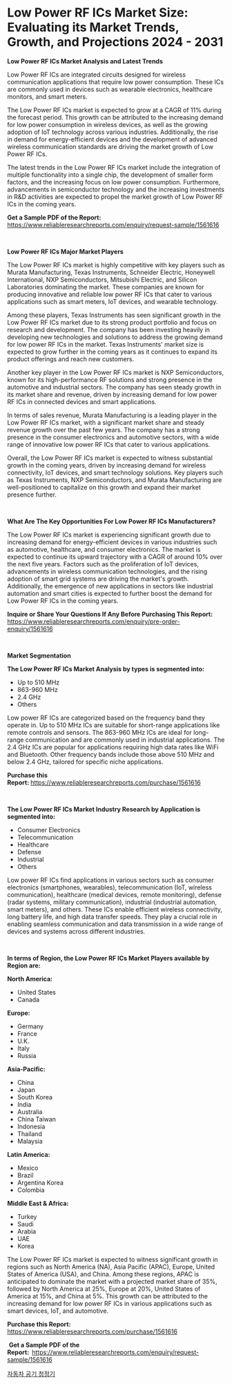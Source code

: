 <p><h1>Low Power RF ICs Market Size: Evaluating its Market Trends, Growth, and Projections 2024 - 2031</h1></p><p><strong>Low Power RF ICs Market Analysis and Latest Trends</strong></p>
<p><p>Low Power RF ICs are integrated circuits designed for wireless communication applications that require low power consumption. These ICs are commonly used in devices such as wearable electronics, healthcare monitors, and smart meters.</p><p>The Low Power RF ICs market is expected to grow at a CAGR of 11% during the forecast period. This growth can be attributed to the increasing demand for low power consumption in wireless devices, as well as the growing adoption of IoT technology across various industries. Additionally, the rise in demand for energy-efficient devices and the development of advanced wireless communication standards are driving the market growth of Low Power RF ICs.</p><p>The latest trends in the Low Power RF ICs market include the integration of multiple functionality into a single chip, the development of smaller form factors, and the increasing focus on low power consumption. Furthermore, advancements in semiconductor technology and the increasing investments in R&D activities are expected to propel the market growth of Low Power RF ICs in the coming years.</p></p>
<p><strong>Get a Sample PDF of the Report:&nbsp;</strong> <a href="https://www.reliableresearchreports.com/enquiry/request-sample/1561616">https://www.reliableresearchreports.com/enquiry/request-sample/1561616</a></p>
<p>&nbsp;</p>
<p><strong>Low Power RF ICs Major Market Players</strong></p>
<p><p>The Low Power RF ICs market is highly competitive with key players such as Murata Manufacturing, Texas Instruments, Schneider Electric, Honeywell International, NXP Semiconductors, Mitsubishi Electric, and Silicon Laboratories dominating the market. These companies are known for producing innovative and reliable low power RF ICs that cater to various applications such as smart meters, IoT devices, and wearable technology.</p><p>Among these players, Texas Instruments has seen significant growth in the Low Power RF ICs market due to its strong product portfolio and focus on research and development. The company has been investing heavily in developing new technologies and solutions to address the growing demand for low power RF ICs in the market. Texas Instruments' market size is expected to grow further in the coming years as it continues to expand its product offerings and reach new customers.</p><p>Another key player in the Low Power RF ICs market is NXP Semiconductors, known for its high-performance RF solutions and strong presence in the automotive and industrial sectors. The company has seen steady growth in its market share and revenue, driven by increasing demand for low power RF ICs in connected devices and smart applications.</p><p>In terms of sales revenue, Murata Manufacturing is a leading player in the Low Power RF ICs market, with a significant market share and steady revenue growth over the past few years. The company has a strong presence in the consumer electronics and automotive sectors, with a wide range of innovative low power RF ICs that cater to various applications.</p><p>Overall, the Low Power RF ICs market is expected to witness substantial growth in the coming years, driven by increasing demand for wireless connectivity, IoT devices, and smart technology solutions. Key players such as Texas Instruments, NXP Semiconductors, and Murata Manufacturing are well-positioned to capitalize on this growth and expand their market presence further.</p></p>
<p>&nbsp;</p>
<p><strong>What Are The Key Opportunities For Low Power RF ICs Manufacturers?</strong></p>
<p><p>The Low Power RF ICs market is experiencing significant growth due to increasing demand for energy-efficient devices in various industries such as automotive, healthcare, and consumer electronics. The market is expected to continue its upward trajectory with a CAGR of around 10% over the next five years. Factors such as the proliferation of IoT devices, advancements in wireless communication technologies, and the rising adoption of smart grid systems are driving the market's growth. Additionally, the emergence of new applications in sectors like industrial automation and smart cities is expected to further boost the demand for Low Power RF ICs in the coming years.</p></p>
<p><strong>Inquire or Share Your Questions If Any Before Purchasing This Report:</strong> <a href="https://www.reliableresearchreports.com/enquiry/pre-order-enquiry/1561616">https://www.reliableresearchreports.com/enquiry/pre-order-enquiry/1561616</a></p>
<p>&nbsp;</p>
<p><strong>Market Segmentation</strong></p>
<p><strong>The Low Power RF ICs Market Analysis by types is segmented into:</strong></p>
<p><ul><li>Up to 510 MHz</li><li>863-960 MHz</li><li>2.4 GHz</li><li>Others</li></ul></p>
<p><p>Low power RF ICs are categorized based on the frequency band they operate in. Up to 510 MHz ICs are suitable for short-range applications like remote controls and sensors. The 863-960 MHz ICs are ideal for long-range communication and are commonly used in industrial applications. The 2.4 GHz ICs are popular for applications requiring high data rates like WiFi and Bluetooth. Other frequency bands include those above 510 MHz and below 2.4 GHz, tailored for specific niche applications.</p></p>
<p><strong>Purchase this Report:&nbsp;</strong><a href="https://www.reliableresearchreports.com/purchase/1561616">https://www.reliableresearchreports.com/purchase/1561616</a></p>
<p>&nbsp;</p>
<p><strong>The Low Power RF ICs Market Industry Research by Application is segmented into:</strong></p>
<p><ul><li>Consumer Electronics</li><li>Telecommunication</li><li>Healthcare</li><li>Defense</li><li>Industrial</li><li>Others</li></ul></p>
<p><p>Low power RF ICs find applications in various sectors such as consumer electronics (smartphones, wearables), telecommunication (IoT, wireless communication), healthcare (medical devices, remote monitoring), defense (radar systems, military communication), industrial (industrial automation, smart meters), and others. These ICs enable efficient wireless connectivity, long battery life, and high data transfer speeds. They play a crucial role in enabling seamless communication and data transmission in a wide range of devices and systems across different industries.</p></p>
<p>&nbsp;</p>
<p><strong>In terms of Region, the Low Power RF ICs Market Players available by Region are:</strong></p>
<p>
    <p> <strong> North America: </strong>
        <ul>
            <li>United States</li>
            <li>Canada</li>
        </ul>
        </p> 
    <p> <strong> Europe: </strong>
        <ul>
            <li>Germany</li>
            <li>France</li>
            <li>U.K.</li>
            <li>Italy</li>
            <li>Russia</li>
        </ul>
        </p> 
    <p> <strong> Asia-Pacific: </strong>
        <ul>
            <li>China</li>
            <li>Japan</li>
            <li>South Korea</li>
            <li>India</li>
            <li>Australia</li>
            <li>China Taiwan</li>
            <li>Indonesia</li>
            <li>Thailand</li>
            <li>Malaysia</li>
        </ul>
        </p> 
    <p> <strong> Latin America: </strong>
        <ul>
            <li>Mexico</li>
            <li>Brazil</li>
            <li>Argentina Korea</li>
            <li>Colombia</li>
        </ul>
        </p> 
    <p> <strong> Middle East & Africa: </strong>
        <ul>
            <li>Turkey</li>
            <li>Saudi</li>
            <li>Arabia</li>
            <li>UAE</li>
            <li>Korea</li>
        </ul>
    </p>
    </p>
<p><p>The Low Power RF ICs market is expected to witness significant growth in regions such as North America (NA), Asia Pacific (APAC), Europe, United States of America (USA), and China. Among these regions, APAC is anticipated to dominate the market with a projected market share of 35%, followed by North America at 25%, Europe at 20%, United States of America at 15%, and China at 5%. This growth can be attributed to the increasing demand for low power RF ICs in various applications such as smart devices, IoT, and automotive.</p></p>
<p><strong>Purchase this Report: </strong><a href="https://www.reliableresearchreports.com/purchase/1561616">https://www.reliableresearchreports.com/purchase/1561616</a></p>
<p>&nbsp;<strong>Get a Sample PDF of the Report:&nbsp;&nbsp;</strong><a href="https://www.reliableresearchreports.com/enquiry/request-sample/1561616">https://www.reliableresearchreports.com/enquiry/request-sample/1561616</a></p>
<p><strong></strong></p>
<p><p><a href="https://github.com/lzrvbyqzftro57/Market-Research-Report-List-1/blob/main/64140798295.md">자동차 공기 청정기</a></p></p>